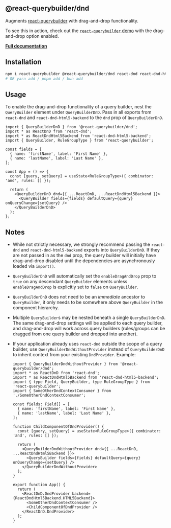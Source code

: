 ## @react-querybuilder/dnd

Augments [react-querybuilder](https://npmjs.com/package/react-querybuilder) with drag-and-drop functionality.

To see this in action, check out the [`react-querybuilder` demo](https://react-querybuilder.js.org/demo#enableDragAndDrop=true) with the drag-and-drop option enabled.

**[Full documentation](https://react-querybuilder.js.org/)**

## Installation

```bash
npm i react-querybuilder @react-querybuilder/dnd react-dnd react-dnd-html5-backend
# OR yarn add / pnpm add / bun add
```

## Usage

To enable the drag-and-drop functionality of a query builder, nest the `QueryBuilder` element under `QueryBuilderDnD`. Pass in all exports from `react-dnd` and `react-dnd-html5-backend` to the `dnd` prop of `QueryBuilderDnD`.

```tsx
import { QueryBuilderDnD } from '@react-querybuilder/dnd';
import * as ReactDnD from 'react-dnd';
import * as ReactDndHtml5Backend from 'react-dnd-html5-backend';
import { QueryBuilder, RuleGroupType } from 'react-querybuilder';

const fields = [
  { name: 'firstName', label: 'First Name' },
  { name: 'lastName', label: 'Last Name' },
];

const App = () => {
  const [query, setQuery] = useState<RuleGroupType>({ combinator: 'and', rules: [] });

  return (
    <QueryBuilderDnD dnd={{ ...ReactDnD, ...ReactDndHtml5Backend }}>
      <QueryBuilder fields={fields} defaultQuery={query} onQueryChange={setQuery} />
    </QueryBuilderDnD>
  );
};
```

## Notes

- While not strictly necessary, we strongly recommend passing the `react-dnd` and `react-dnd-html5-backend` exports into `QueryBuilderDnD`. If they are not passed in as the `dnd` prop, the query builder will initially have drag-and-drop disabled until the dependencies are asynchronously loaded via `import()`.
- `QueryBuilderDnD` will automatically set the `enableDragAndDrop` prop to `true` on any descendant `QueryBuilder` elements unless `enableDragAndDrop` is explicitly set to `false` on `QueryBuilder`.
- `QueryBuilderDnD` does not need to be an _immediate_ ancestor to `QueryBuilder`, it only needs to be somewhere above `QueryBuilder` in the component hierarchy.
- Multiple `QueryBuilder`s may be nested beneath a single `QueryBuilderDnD`. The same drag-and-drop settings will be applied to each query builder, and drag-and-drop will work across query builders (rules/groups can be dragged from one query builder and dropped into another).
- If your application already uses `react-dnd` outside the scope of a query builder, use `QueryBuilderDndWithoutProvider` instead of `QueryBuilderDnD` to inherit context from your existing `DndProvider`. Example:

  ```tsx
  import { QueryBuilderDndWithoutProvider } from '@react-querybuilder/dnd';
  import * as ReactDnD from 'react-dnd';
  import * as ReactDndHtml5Backend from 'react-dnd-html5-backend';
  import { type Field, QueryBuilder, type RuleGroupType } from 'react-querybuilder';
  import { SomeOtherDndContextConsumer } from './SomeOtherDndContextConsumer';

  const fields: Field[] = [
    { name: 'firstName', label: 'First Name' },
    { name: 'lastName', label: 'Last Name' },
  ];

  function ChildComponentOfDndProvider() {
    const [query, setQuery] = useState<RuleGroupType>({ combinator: 'and', rules: [] });

    return (
      <QueryBuilderDndWithoutProvider dnd={{ ...ReactDnD, ...ReactDndHtml5Backend }}>
        <QueryBuilder fields={fields} defaultQuery={query} onQueryChange={setQuery} />
      </QueryBuilderDndWithoutProvider>
    );
  }

  export function App() {
    return (
      <ReactDnD.DndProvider backend={ReactDndHtml5Backend.HTML5Backend}>
        <SomeOtherDndContextConsumer />
        <ChildComponentOfDndProvider />
      </ReactDnD.DndProvider>
    );
  }
  ```
